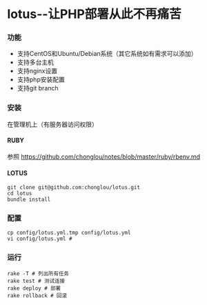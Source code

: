 lotus--让PHP部署从此不再痛苦
=====

### 功能
 * 支持CentOS和Ubuntu/Debian系统（其它系统如有需求可以添加）
 * 支持多台主机
 * 支持nginx设置
 * 支持php安装配置
 * 支持git branch

### 安装
在管理机上（有服务器访问权限）

#### RUBY
参照 https://github.com/chonglou/notes/blob/master/ruby/rbenv.md

#### LOTUS

	git clone git@github.com:chonglou/lotus.git
	cd lotus
	bundle install
	

### 配置
	cp config/lotus.yml.tmp config/lotus.yml
	vi config/lotus.yml #

### 运行
	rake -T # 列出所有任务
	rake test # 测试连接
	rake deploy # 部署
	rake rollback # 回滚
	
